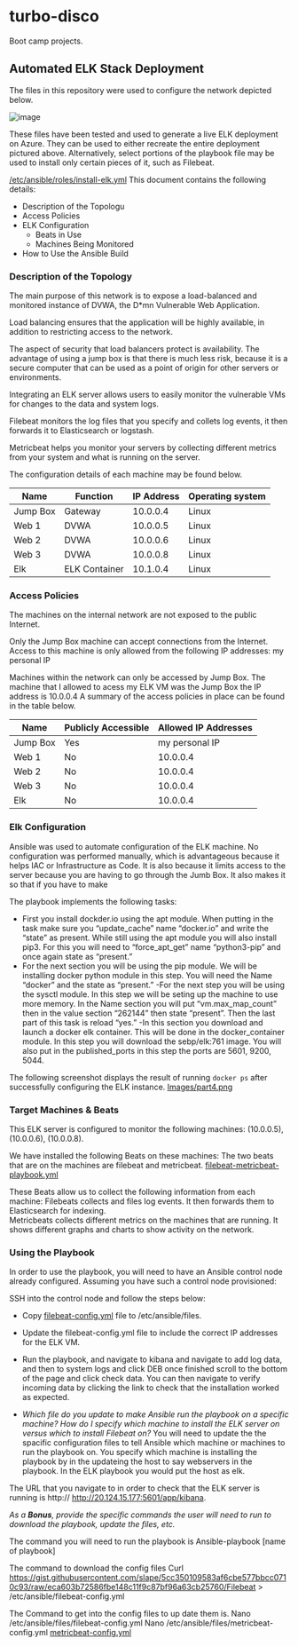 # turbo-disco
Boot camp projects. 
## Automated ELK Stack Deployment

The files in this repository were used to configure the network depicted below.

![image](https://github.com/danderson589/turbo-disco/blob/50587e7e097290396de9c9e7fdb43f51157e8409/Diagrams/Project%201%20Diagram.drawio.png)

These files have been tested and used to generate a live ELK deployment on Azure. They can be used to either recreate the entire deployment pictured above. Alternatively, select portions of the playbook file may be used to install only certain pieces of it, such as Filebeat.

[/etc/ansible/roles/install-elk.yml](https://github.com/danderson589/Project1/blob/59f18cd8cfa793f26c34ce6f3b882f0319aa7556/Ansible/install-elk.yml)
This document contains the following details:
- Description of the Topologu
- Access Policies
- ELK Configuration
  - Beats in Use
  - Machines Being Monitored
- How to Use the Ansible Build

### Description of the Topology

The main purpose of this network is to expose a load-balanced and monitored instance of DVWA, the D*mn Vulnerable Web Application.

Load balancing ensures that the application will be highly available, in addition to restricting access to the network.

The aspect of security that load balancers protect is availability. The advantage of using a jump box is that there is much less risk, because it is a secure computer that can be used as a point of origin for other servers or environments. 

Integrating an ELK server allows users to easily monitor the vulnerable VMs for changes to the data and system logs.

Filebeat monitors the log files that you specify and collets log events, it then forwards it to Elasticsearch or logstash. 

Metricbeat helps you monitor your servers by collecting different metrics from your system and what is running on the server. 

The configuration details of each machine may be found below.

| Name     | Function      | IP Address | Operating system |
|----------|---------------|------------|------------------|
| Jump Box | Gateway       | 10.0.0.4   | Linux            |
| Web 1    | DVWA          | 10.0.0.5   | Linux            |
| Web 2    | DVWA          | 10.0.0.6   | Linux            |
| Web 3    | DVWA          | 10.0.0.8   | Linux            |
| Elk      | ELK Container | 10.1.0.4   | Linux            |


### Access Policies

The machines on the internal network are not exposed to the public Internet. 

Only the Jump Box machine can accept connections from the Internet. Access to this machine is only allowed from the following IP addresses:
my personal IP

Machines within the network can only be accessed by Jump Box.
The machine that I allowed to acess my ELK VM was the Jump Box the IP address is 10.0.0.4
A summary of the access policies in place can be found in the table below.

| Name     	| Publicly Accessible 	| Allowed IP Addresses |
|----------	|---------------------	|----------------------|
| Jump Box 	| Yes                  	| my personal IP       |
| Web 1    	| No                  	| 10.0.0.4             |
| Web 2    	| No                  	| 10.0.0.4             |
| Web 3    	| No                  	| 10.0.0.4             |
| Elk      	| No                  	| 10.0.0.4             |

### Elk Configuration

Ansible was used to automate configuration of the ELK machine. No configuration was performed manually, which is advantageous because it helps IAC or Infrastructure as Code. It is also because it limits access to the server because you are having to go through the Jumb Box. It also makes it so that if you have to make 

The playbook implements the following tasks:
- First you install dockder.io using the apt module. When putting in the task make sure you “update_cache” name “docker.io” and write the “state” as present. While still using the apt module you will also install pip3. For this you will need to “force_apt_get” name “python3-pip” and once again state as “present.” 
- For the next section you will be using the pip module.  We will be installing docker python module in this step. You will need the Name “docker” and the state as “present.”
-For the next step you will be using the sysctl module.  In this step we will be seting up the machine to use more memory.  In the Name section you will put “vm.max_map_count” then in the value section “262144” then state “present”.  Then the last part of this task is reload “yes.”
-In this section you download and launch a docker elk container.  This will be done in the docker_container module.  In this step you will download the sebp/elk:761 image.  You will also put in the published_ports in this step the ports are 5601, 9200, 5044.  

The following screenshot displays the result of running `docker ps` after successfully configuring the ELK instance.
[Images/part4.png ](https://github.com/danderson589/turbo-disco/blob/49ae89bea7861623712a525108ebc2c5bbfa94fd/Images/part4.png)
 
### Target Machines & Beats

This ELK server is configured to monitor the following machines:
 (10.0.0.5), (10.0.0.6), (10.0.0.8).

We have installed the following Beats on these machines:
The two beats that are on the machines are filebeat and metricbeat. 
[filebeat-metricbeat-playbook.yml](https://github.com/danderson589/turbo-disco/blob/904abb76be0c7a4686ff9c458cbadb043972bc8b/Ansible/filebeat-metricbeat-playbook.yml)

These Beats allow us to collect the following information from each machine:
Filebeats collects and files log events. It then forwards them to Elasticsearch for indexing.  
Metricbeats collects different metrics on the machines that are running. It shows different graphs and charts to show activity on the network.

### Using the Playbook

In order to use the playbook, you will need to have an Ansible control node already configured. Assuming you have such a control node provisioned: 

SSH into the control node and follow the steps below:
- Copy [filebeat-config.yml](https://github.com/danderson589/turbo-disco/blob/94cdf3094459f17568820ac9c400ceaa92deb48e/Ansible/filebeat-config.yml) file to /etc/ansible/files.
- Update the filebeat-config.yml file to include the correct IP addresses for the ELK VM. 
- Run the playbook, and navigate to kibana and navigate to add log data, and then to system logs and click DEB once finished scroll to the bottom of the page and click check data.  You can then navigate to verify incoming data by clicking the link to check that the installation worked as expected.

- _Which file do you update to make Ansible run the playbook on a specific machine? How do I specify which machine to install the ELK server on versus which to install Filebeat on?_
You will need to update the the spacific configuration files to tell Ansible which machine or machines to run the playbook on.  You specify which machine is installing the playbook by in the updateing the host to say webservers in the playbook.  In the ELK playbook you would put the host as elk. 

The URL that you navigate to in order to check that the ELK server is running is http://<yourelkvmpublicIP> http://20.124.15.177:5601/app/kibana.

_As a **Bonus**, provide the specific commands the user will need to run to download the playbook, update the files, etc._
  
 
The command you will need to run the playbook is
Ansible-playbook [name of playbook]

The command to download the config files
Curl https://gist.githubusercontent.com/slape/5cc350109583af6cbe577bbcc0710c93/raw/eca603b72586fbe148c11f9c87bf96a63cb25760/Filebeat > /etc/ansible/filebeat-config.yml

The Command to get into the config files to up date them is.
Nano /etc/ansible/files/filebeat-config.yml
Nano /etc/ansible/files/metricbeat-config.yml [metricbeat-config.yml](https://github.com/danderson589/turbo-disco/blob/cbb10827c06e86e251d4c0bfc883a471f95dbeb8/Ansible/metricbeat-config.yml)
